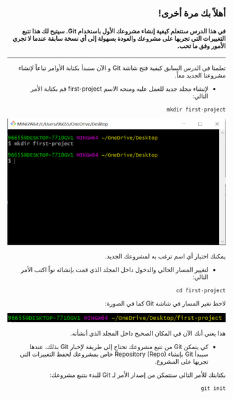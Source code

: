 
<div dir="rtl">

## أهلاً بك مرة أخرى! 
#### في هذا الدرس ستتعلم كيفية إنشاء مشروعك الأول باستخدام Git. سيتيح لك هذا تتبع التغييرات التي تجريها على مشروعك والعودة بسهولة إلى أي نسخة سابقة عندما لا تجري الأمور وفق ما تحب. 


---------

تعلمنا في الدرس السابق كيفية فتح شاشة Git و الآن سنبدأ بكتابة الأوامر تباعاً لإنشاء مشروعنا الجديد معاً. 

- لإنشاء مجلد جديد للعمل عليه ومنحه الاسم first-project قم بكتابة الأمر التالي: 

```
mkdir first-project

```

![capture download instructions 15](Screenshots/Capture1.png)

يمكنك اختيار أي اسم ترغب به لمشروعك الجديد. 

- لتغيير المسار الحالي والدخول داخل المجلد الذي قمت بإنشائه تواً اكتب الأمر التالي: 

```
cd first-project

```
لاحظ تغير المسار في شاشة Git كما في الصورة: 

![capture download instructions 15](Screenshots/Capture2.png)

هذا يعني أنك الآن في المكان الصحيح داخل المجلد الذي أنشأته. 

- كي يتمكن Git من تتبع مشروعك تحتاج إلى طريقة لإخبار Git بذلك، عندها سيبدأ Git بإنشاء Repository (Repo) خاص بمشروعك لحفظ التغييرات التي تجريها على المشروع. 
  
بكتابتك للأمر التالي ستتمكن من إصدار الأمر لـ Git للبدء بتتبع مشروعك: 

```
git init

```
